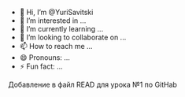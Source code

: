 - 👋 Hi, I’m @YuriSavitski
- 👀 I’m interested in ...
- 🌱 I’m currently learning ...
- 💞️ I’m looking to collaborate on ...
- 📫 How to reach me ...
- 😄 Pronouns: ...
- ⚡ Fun fact: ...

<!---
YuriSavitski/YuriSavitski is a ✨ special ✨ repository because its `README.md` (this file) appears on your GitHub profile.
You can click the Preview link to take a look at your changes.
--->
Добавление в файл READ для урока №1 по GitHab